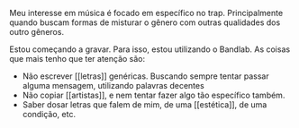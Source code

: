 Meu interesse em música é focado em específico no trap. Principalmente quando buscam formas de misturar o gênero com outras qualidades dos outro gêneros.

Estou começando a gravar. Para isso, estou utilizando o Bandlab. As coisas que mais tenho que ter atenção são:
- Não escrever [[letras]] genéricas. Buscando sempre tentar passar alguma mensagem, utilizando palavras decentes
- Não copiar [[artistas]], e nem tentar fazer algo tão específico também.
- Saber dosar letras que falem de mim, de uma [[estética]], de uma condição, etc.